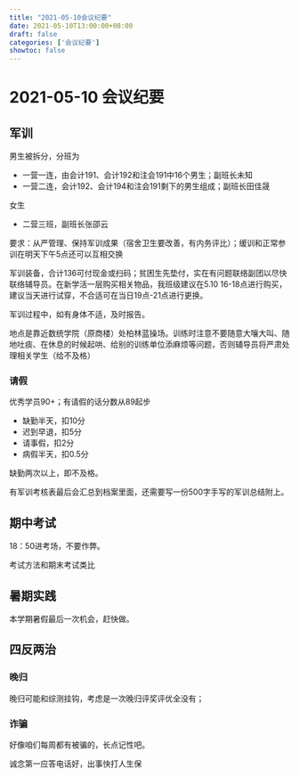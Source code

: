 ```yaml
---
title: "2021-05-10会议纪要" 
date: 2021-05-10T13:00:00+08:00
draft: false
categories: ['会议纪要']
showtoc: false
---
```


# 2021-05-10 会议纪要

## 军训

男生被拆分，分班为

- 一营一连，由会计191、会计192和注会191中16个男生；副班长未知
- 一营二连，会计192、会计194和注会191剩下的男生组成；副班长田佳晟

女生

- 二营三班，副班长张邵云

要求：从严管理、保持军训成果（宿舍卫生要改善，有内务评比）；缓训和正常参训在明天下午5点还可以互相交换

军训装备，合计136可付现金或扫码；贫困生先垫付，实在有问题联络副团以尽快联络辅导员。在新学活一层购买相关物品，我班级建议在5.10 16-18点进行购买，建议当天进行试穿，不合适可在当日19点-21点进行更换。

军训过程中，如有身体不适，及时报告。

地点是靠近数统学院（原商楼）处柏林蓝操场。训练时注意不要随意大嚷大叫、随地吐痰、在休息的时候起哄、给别的训练单位添麻烦等问题，否则辅导员将严肃处理相关学生（给不及格）

### 请假

优秀学员90+；有请假的话分数从89起步

- 缺勤半天，扣10分
- 迟到早退，扣5分
- 请事假，扣2分
- 病假半天，扣0.5分

缺勤两次以上，即不及格。

有军训考核表最后会汇总到档案里面，还需要写一份500字手写的军训总结附上。

## 期中考试

18：50进考场，不要作弊。

考试方法和期末考试类比

## 暑期实践

本学期暑假最后一次机会，赶快做。

## 四反两治

### 晚归

晚归可能和综测挂钩，考虑是一次晚归评奖评优全没有；

### 诈骗

好像咱们每周都有被骗的，长点记性吧。

诚念第一应答电话好，出事快打人生保